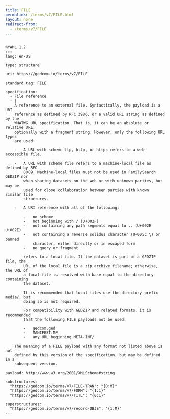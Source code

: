 ```yaml
---
title: FILE
permalink: /terms/v7/FILE.html
layout: none
redirect-from:
  - /terms/v7/FILE
...
```


```

%YAML 1.2
---
lang: en-US

type: structure

uri: https://gedcom.io/terms/v7/FILE

standard tag: FILE

specification:
  - File reference
  - |
    A reference to an external file. Syntactically, the payload is a URI
    reference as defined by RFC 3986, or a valid URL string as defined by the
    WHATWG URL specification. That is, it can be an absolute or relative URL,
    optionally with a fragment string. However, only the following URL types
    are used:
    
    -   A URL with scheme ftp, http, or https refers to a web-accessible file.
    
    -   A URL with scheme file refers to a machine-local file as defined by RFC
        8089. Machine-local files must not be used in FamilySearch GEDZIP nor
        when sharing datasets on the web or with unknown parties, but may be
        used for close collaboration between parties with known similar file
        structures.
    
    -   A URI reference with all of the following:
    
        -   no scheme
        -   not beginning with / (U+002F)
        -   not containing any path segments equal to .. (U+002E U+002E)
        -   not containing a reverse solidus character (U+005C \) or banned
            character, either directly or in escaped form
        -   no query or fragment
    
        refers to a local file. If the dataset is part of a GEDZIP file, the
        URL of the local file is a zip archive filename; otherwise, the URL of
        a local file is resolved with base equal to the directory containing
        the dataset.
    
        It is recommended that local files use the directory prefix media/, but
        doing so is not required.
    
        For compatibility with GEDZIP and related formats, it is recommended
        that the following FILE payloads not be used:
    
        -   gedcom.ged
        -   MANIFEST.MF
        -   any URL beginning META-INF/
    
    The meaning of a FILE payload with any format not listed above is not
    defined by this version of the specification, but may be defined in a
    subsequent version.

payload: http://www.w3.org/2001/XMLSchema#string

substructures:
  "https://gedcom.io/terms/v7/FILE-TRAN": "{0:M}"
  "https://gedcom.io/terms/v7/FORM": "{1:1}"
  "https://gedcom.io/terms/v7/TITL": "{0:1}"

superstructures:
  "https://gedcom.io/terms/v7/record-OBJE": "{1:M}"
...

```
